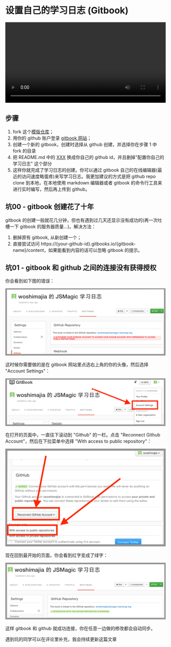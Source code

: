 # 设置自己的学习日志 (Gitbook)

<video style="width:100%" controls>
  <source src="http://7xslga.com1.z0.glb.clouddn.com/jsmagic-gitbook.mp4" type="video/mp4">
  Your browser does not support HTML5 video.
</video>

## 步骤

1. fork 这个[模版仓库](https://github.com/Mr-Wiredancer/jsmagic-learning-log)；
2. 用你的 github 账户登录 [gitbook 网站](gitbook.com)；
3. 创建一个新的 gitbook，创建时选择从 github 创建，并选择你在步骤 1 中 fork 的目录
4. 把 README.md 中的 [XXX](https://github.com/xxx) 换成你自己的 github id，并且删掉"配置你自己的学习日志" 这个部分
5. 这样你就完成了学习日志的创建。你可以通过 gitbook 自己的在线编辑器(最近的访问速度略蛋疼)来写学习日志。我更加建议的方式是把 github repo clone 到本地，在本地使用 markdown 编辑器或者 gitbook 的命令行工具来进行实时编写，然后再上传到 github。

## 坑00 - gitbook 创建花了十年
gitbook 的创建一般就花几分钟，但也有遇到过几天还显示没有成功的(再一次吐槽一下 gitbook 的服务器质量...)。解决方法：

1. 删掉原有 gitbook, 从新创建一个；
2. 直接尝试访问 https://{your-github-id}.gitbooks.io/{gitbook-name}/content，如果能看到内容的话可以忽略 gitbook 的提示。

## 坑01 - gitbook 和 github 之间的连接没有获得授权
你会看到如下图的错误：

![](gitbook-red.png)

这时候你需要做的是在 gitbook 网站里点选右上角的你的头像，然后选择 "Account Settings"：

![](gitbook-account-setting.png)

在打开的页面中，一直往下滚动到 "Github" 的一栏。点击 "Reconnect Github Account"，然后在下拉菜单中选择 "With access to public repository"：

![](gitbook-access.png)

现在回到最开始的页面，你会看到红字变成了绿字：

![](github-green.png)

这样 gitbook 和 github 就成功连接，你在任意一边做的修改都会自动同步。

遇到坑的同学可以在评论里补充，我会持续更新这篇文章


